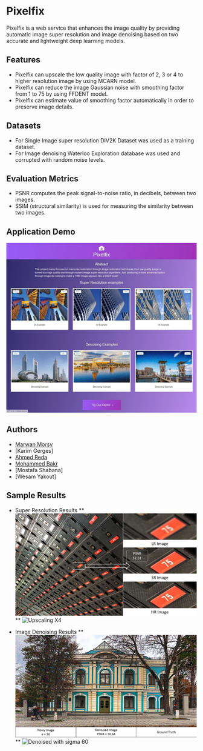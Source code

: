 # Pixelfix

Pixelfix is a web service that enhances the image quality by providing automatic image super resolution and image denoising based on two accurate and lightweight deep learning models.

## Features 

* Pixelfix can upscale the low quality image with factor of 2, 3 or 4 to higher resolution image by using MCARN model.
* Pixelfix can reduce the image Gaussian noise with smoothing factor from 1 to 75 by using FFDENT model.
* Pixelfix can estimate value of smoothing factor automatically in order to preserve image details.


## Datasets

* For Single Image super resolution DIV2K Dataset was used as a training dataset.
* For Image denoising Waterloo Exploration database was used and corrupted with random noise levels.

## Evaluation Metrics

* PSNR computes the peak signal-to-noise ratio, in decibels, between two images.
* SSIM (structural similarity) is used for measuring the similarity between two images.

## Application Demo

[![Watch the video](Images/download.jpg)](https://drive.google.com/file/d/1PYEWfGf_oKsWjHYupg82h04yrvkZvRu9/view?usp=sharing)

## Authors

* [Marwan Morsy](https://github.com/Marwan-Morsy)
* [Karim Gerges]
* [Ahmed Reda](https://github.com/AhmedRedaAmin)
* [Mohammed Bakr](https://github.com/MohamedBakrAli)
* [Mostafa Shabana]
* [Wesam Yakout]

## Sample Results

* Super Resolution Results
** ![Upscaling X2](Images/R1.png) 
** ![Upscaling X4](Images/R2.jpg)

* Image Denoising Results
** ![Denoised with sigma 50](Images/R3.png) 
** ![Denoised with sigma 60](Images/R4.jpg)









